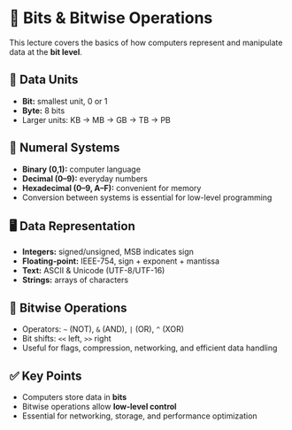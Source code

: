 # 🧮 Bits & Bitwise Operations

This lecture covers the basics of how computers represent and manipulate data at the **bit level**.

## 💾 Data Units

- **Bit:** smallest unit, 0 or 1  
- **Byte:** 8 bits  
- Larger units: KB → MB → GB → TB → PB  

## 🔢 Numeral Systems

- **Binary (0,1):** computer language  
- **Decimal (0–9):** everyday numbers  
- **Hexadecimal (0–9, A–F):** convenient for memory  
- Conversion between systems is essential for low-level programming  

## 🖥️ Data Representation

- **Integers:** signed/unsigned, MSB indicates sign  
- **Floating-point:** IEEE-754, sign + exponent + mantissa  
- **Text:** ASCII & Unicode (UTF-8/UTF-16)  
- **Strings:** arrays of characters  

## 🔧 Bitwise Operations

- Operators: `~` (NOT), `&` (AND), `|` (OR), `^` (XOR)  
- Bit shifts: `<<` left, `>>` right  
- Useful for flags, compression, networking, and efficient data handling  

## ✅ Key Points

- Computers store data in **bits**  
- Bitwise operations allow **low-level control**  
- Essential for networking, storage, and performance optimization
